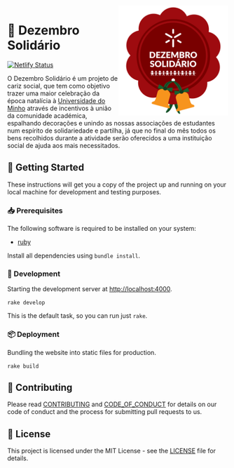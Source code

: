 [contributing]: CONTRIBUTING.md
[code_of_conduct]: CODE_OF_CONDUCT.md
[license]: LICENSE.txt

<a href="https://dezembrosolidario.cesium.di.uminho.pt" target="_blank">
  <img align="right" src="img/sticker.png" alt="Dezembro Solidário" width="250">
</a>

# :christmas_tree: Dezembro Solidário

[![Netlify Status](https://api.netlify.com/api/v1/badges/eccde42a-3f33-470d-a3e0-d21872e8899a/deploy-status)](https://app.netlify.com/sites/dezembro-solidario/deploys)

O Dezembro Solidário é um projeto de cariz social, que tem como objetivo trazer
uma maior celebração da época natalícia à [Universidade do
Minho](https://www.uminho.pt/PT) através de incentivos à união da comunidade
académica, espalhando decorações e unindo as nossas associações de estudantes
num espírito de solidariedade e partilha, já que no final do mês todos os bens
recolhidos durante a atividade serão oferecidos a uma instituição social de
ajuda aos mais necessitados.

## :rocket: Getting Started

These instructions will get you a copy of the project up and running on your
local machine for development and testing purposes.

### :inbox_tray: Prerequisites

The following software is required to be installed on your system:

- [ruby](https://www.ruby-lang.org/en/downloads/)

Install all dependencies using `bundle install`.

### :hammer: Development

Starting the development server at <http://localhost:4000>.

```
rake develop
```

This is the default task, so you can run just `rake`.

### :package: Deployment

Bundling the website into static files for production.

```
rake build
```

## :handshake: Contributing

Please read [CONTRIBUTING][contributing] and [CODE_OF_CONDUCT][code_of_conduct]
for details on our code of conduct and the process for submitting pull requests
to us.

## :memo: License

This project is licensed under the MIT License - see the [LICENSE][license] file
for details.
